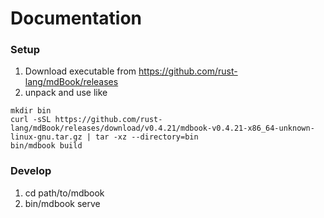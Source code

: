 # Documentation

### Setup

1. Download executable from https://github.com/rust-lang/mdBook/releases
2. unpack and use like
```
mkdir bin
curl -sSL https://github.com/rust-lang/mdBook/releases/download/v0.4.21/mdbook-v0.4.21-x86_64-unknown-linux-gnu.tar.gz | tar -xz --directory=bin
bin/mdbook build 
```

### Develop

1. cd path/to/mdbook
2. bin/mdbook serve
